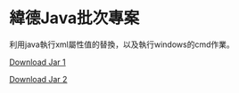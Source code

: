 # 緯德Java批次專案

利用java執行xml屬性值的替換，以及執行windows的cmd作業。

[Download Jar 1](https://github.com/memory140662/techlink_java_case1/raw/master/out/artifacts/XmlAttrChange_jar/XmlAttrChange.jar)

[Download Jar 2](https://github.com/memory140662/techlink_java_case1/raw/master/out/artifacts/XmlAttrChange_jar/XmlAttrChange2.jar)